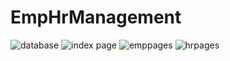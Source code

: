 # EmpHrManagement
![database](https://user-images.githubusercontent.com/121929885/215076348-bf00136e-b307-4aac-84f5-740dc04d9f34.jpg)
![index page](https://user-images.githubusercontent.com/121929885/215076424-b5ce9e26-79ef-41d5-b40f-a36f47dccced.jpg)
![emppages](https://user-images.githubusercontent.com/121929885/215076473-a9f92e60-1038-472c-9d80-29424f3b157f.jpg)
![hrpages](https://user-images.githubusercontent.com/121929885/215076512-23710dae-826c-40ee-a891-d456a7ed0a08.jpg)
